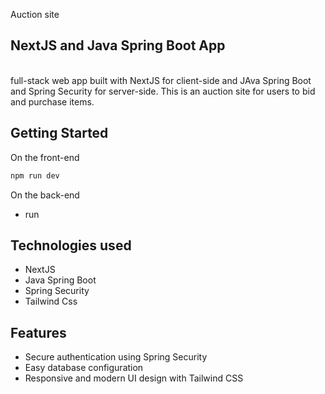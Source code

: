Auction site

## NextJS and Java Spring Boot App
<br />
full-stack web app built with NextJS for client-side and JAva Spring Boot and Spring Security for server-side. This is an auction site for users to bid and purchase items.

## Getting Started
On the front-end
```bash
npm run dev
```

On the back-end
- run

## Technologies used
- NextJS
- Java Spring Boot
- Spring Security
- Tailwind Css

## Features
- Secure authentication using Spring Security
- Easy database configuration
- Responsive and modern UI design with Tailwind CSS
